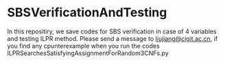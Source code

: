 # SBSVerificationAndTesting
In  this repositiry, we save codes for SBS verification in case of 4 variables and testing ILPR method.
Please send a message to liujiang@cigit.ac.cn, if you find any cpunterexample when you run the codes ILPRSearchesSatisfyingAssignmentForRandom3CNFs.py
